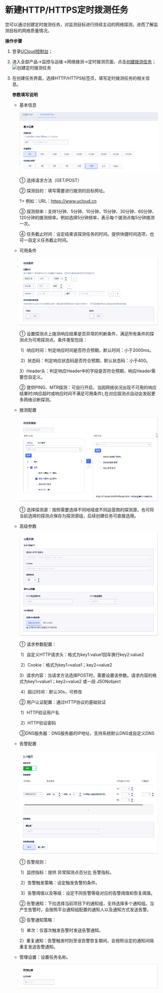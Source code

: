 # 新建HTTP/HTTPS定时拨测任务

您可以通过创建定时拨测任务，对监测目标进行持续主动的网络探测，进而了解监测目标的网络质量情况。

**操作步骤**

1. 登录[UCloud控制台](https://passport.ucloud.cn/#login)；

2. 进入全部产品->监控与运维->网络拨测->定时拨测页面，点击[创建拨测任务](https://console.ucloud.cn/undt/)；
   ![创建定时拨测任务](D:\Documents\GitHub\undt\images\创建任务入口.png)

3. 在创建任务界面，选择HTTP/HTTPS标签页，填写定时拨测任务的相关信息。

   **参数填写说明**

   - 基本信息

     ![创建任务-基本信息](../images/创建任务http-基本信息.png)

     ① 选择请求方法（GET/POST）

     ② 探测目的：填写需要进行拨测的目标网址。

     ?> 例如：URL：https://www.ucloud.cn

     ③ 探测频率：支持1分钟、5分钟、10分钟、15分钟、30分钟、60分钟、120分钟的拨测频率。例如选择5分钟频率，表示每个拨测点每5分钟拨测一次。

     ④ 任务截止时间：设定结束该探测任务的时间。提供快捷时间选项，也可一自定义任务截止时间。

   - 可用条件

     ![创建任务-可用条件](../images/创建任务http-可用条件.png)

     ① 设置探测点上拨测响应结果是否异常的判断条件，满足所有条件的探测点为可用探测点。条件类型包括：

     ​	1）响应时间：判定响应时间是否符合预期，默认时间：小于2000ms。
     
     ​	2）状态码：判定响应状态码是否符合预期，默认状态码：小于400。

     ​	3）Header头：判定响应Header中的字段是否符合预期，响应Header需要您自定义。
     
     ② 提供PING、MTR探测：可自行开启，当因网络状况出现不可用的响应结果时(响应超时或响应时间不满足可用条件),在对应探测点自动会发起更多网络诊断探测。
   
   - 拨测配置

     ![选择探测源](../images/创建任务-选择探测源.png)
   
     ① 选择探测源：按照需要选择不同地域或不同运营商的探测源，也可将当前选择的探测点保存为探测源组，后续创建任务可直接选用。
   
   - 高级参数
   
     ![高级参数](../images/创建任务http-高级参数.png)
   
     ① 请求参数配置：
   
     ​	1）自定义HTTP请求头：格式为key1:value1回车换行key2:value2
   
     ​	2）Cookie：格式为key1=value1；key2=value2
   
     ​	3）请求内容：当请求方法选择POST时，需要设置该参数。请求内容的格式为key1=value1；key2=value2 或一段 JSONobject
   
     ​	4）超过时间：默认30s，可修改
   
     ② 用户认证配置：通过HTTP协议的基础验证

     ​	1）HTTP验证用户名
   
     ​	2）HTTP验证密码
   
     ③DNS服务器：DNS服务器的IP地址，支持系统默认DNS或自定义DNS
   
   - 告警配置
   
     ![告警配置](../images/创建任务http-告警配置.png)
   
     ① 告警规则：
   
     ​	1）监控指标：提供 异常探测点百分比 告警指标。

     ​	2）告警触发策略：设定触发告警的条件。

     ​	3）告警阈值以及等级：设定不同告警等级对应的告警阈值和恢复阈值。

     ② 告警通知：下拉选择当前项目下的通知组，支持选择多个通知组。当产生告警时，会按照平台通知组配置的通知人以及通知方式发送告警。

     ③ 告警通知策略：

     ​	1）单次：仅首次触发告警时发送告警通知。

     ​	2）重复通知：告警触发时刻至该告警恢复期间，会按照设定的通知间隔重复发送告警通知。

   - 管理设置：设置任务名称。
   
     ![管理配置](../images/创建任务http-管理配置.png)
